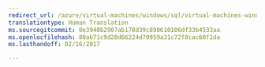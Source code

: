```yaml
---
redirect_url: /azure/virtual-machines/windows/sql/virtual-machines-windows-migrate-sql
translationtype: Human Translation
ms.sourcegitcommit: 0e3948b2907ab178d39c898610106df33b4533aa
ms.openlocfilehash: 80ab71c9d28d66224d70959a31c72f8cac60f1da
ms.lasthandoff: 02/16/2017

---
```

